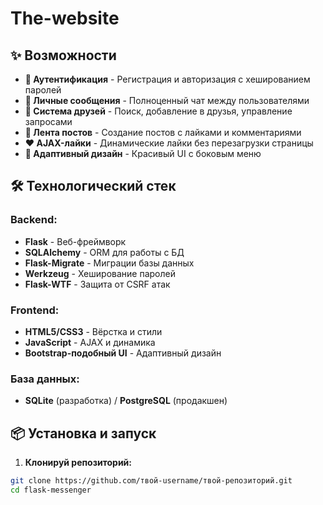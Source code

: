 # The-website
## ✨ Возможности

- **👥 Аутентификация** - Регистрация и авторизация с хешированием паролей
- **💬 Личные сообщения** - Полноценный чат между пользователями
- **🤝 Система друзей** - Поиск, добавление в друзья, управление запросами
- **📝 Лента постов** - Создание постов с лайками и комментариями
- **❤️ AJAX-лайки** - Динамические лайки без перезагрузки страницы
- **🎨 Адаптивный дизайн** - Красивый UI с боковым меню

## 🛠️ Технологический стек

### Backend:
- **Flask** - Веб-фреймворк
- **SQLAlchemy** - ORM для работы с БД
- **Flask-Migrate** - Миграции базы данных
- **Werkzeug** - Хеширование паролей
- **Flask-WTF** - Защита от CSRF атак

### Frontend:
- **HTML5/CSS3** - Вёрстка и стили
- **JavaScript** - AJAX и динамика
- **Bootstrap-подобный UI** - Адаптивный дизайн

### База данных:
- **SQLite** (разработка) / **PostgreSQL** (продакшен)

## 📦 Установка и запуск

1. **Клонируй репозиторий:**
```bash
git clone https://github.com/твой-username/твой-репозиторий.git
cd flask-messenger
